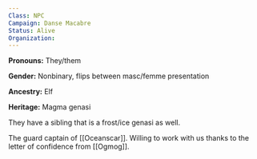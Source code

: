 ```yaml
---
Class: NPC
Campaign: Danse Macabre
Status: Alive
Organization:
---
```

**Pronouns:** They/them

**Gender:** Nonbinary, flips between masc/femme presentation

**Ancestry:** Elf

**Heritage:** Magma genasi

They have a sibling that is a frost/ice genasi as well.

The guard captain of [[Oceanscar]]. Willing to work with us thanks to the letter of confidence from [[Ogmog]]. 